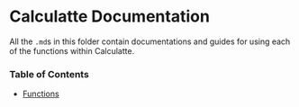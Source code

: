 # Calculatte Documentation
All the `.md`s in this folder contain documentations and guides for using each of the functions within Calculatte.

### Table of Contents
* [Functions](https://github.com/Derivasians/Calculatte/blob/main/Documenatation/Functions.md)
